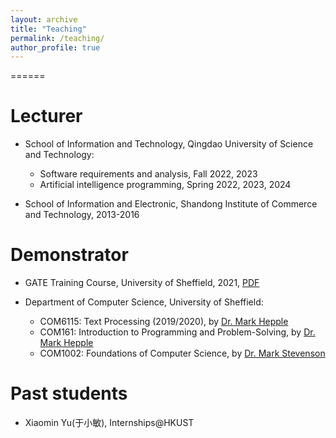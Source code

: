 ```yaml
---
layout: archive
title: "Teaching"
permalink: /teaching/
author_profile: true
---
```


======


Lecturer
======
* School of Information and Technology, Qingdao University of Science and Technology:
   - Software requirements and analysis, Fall 2022, 2023
   - Artificial intelligence programming, Spring 2022, 2023, 2024

* School of Information and Electronic, Shandong Institute of Commerce and Technology, 2013-2016

Demonstrator
======
* GATE Training Course, University of Sheffield, 2021, [PDF](http://ye-jiang.com/files/GateIntro.pdf)

* Department of Computer Science, University of Sheffield:
   - COM6115: Text Processing (2019/2020), by [Dr. Mark Hepple](http://staffwww.dcs.shef.ac.uk/people/M.Hepple/)
   - COM161: Introduction to Programming and Problem-Solving, by [Dr. Mark Hepple](http://staffwww.dcs.shef.ac.uk/people/M.Hepple/)
   - COM1002: Foundations of Computer Science, by [Dr. Mark Stevenson](http://staffwww.dcs.shef.ac.uk/people/M.Stevenson/teaching.html)

Past students
=====
* Xiaomin Yu(于小敏), Internships@HKUST
